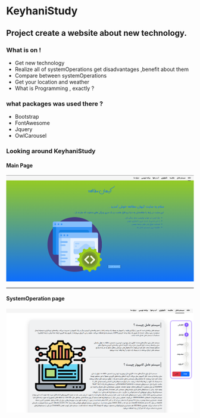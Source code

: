 # KeyhaniStudy

<h2>Project create a website about new technology.</h2>

<h3>What is on !</h3>

<ul>
    <li>Get new technology</li>
    <li>Realize all of systemOperations get disadvantages ,benefit about them</li>
    <li>Compare between systemOperations</li>
    <li>Get your location and weather</li>
    <li>What is Programming , exactly ?</li>
</ul>

<div>
    <h3>what packages was used there ?</h3>
    <ul>
        <li>Bootstrap</li>
        <li>FontAwesome</li>
        <li>Jquery</li>
        <li>OwlCarousel</li>
    </ul>
</div>


<div>
    <h3>Looking around KeyhaniStudy</h3>
    <h4>Main Page</h4>
    <img src="assets/img/readme/keyhanStudy.PNG" alt="keyhanStudy.PNG">
    <hr>
    <h4>SystemOperation page</h4>
    <img src="assets/img/readme/systemoperationPNG.PNG" alt="systemoperationPNG.PNG">
</div> 

